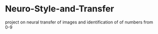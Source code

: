 # Neuro-Style-and-Transfer
project on neural transfer of images and identification of of numbers from  0-9 
